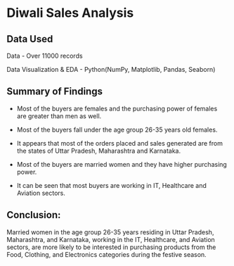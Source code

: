 # Diwali Sales Analysis

## Data Used

Data - Over 11000 records

Data Visualization & EDA - Python(NumPy, Matplotlib, Pandas, Seaborn)

## Summary of Findings

* Most of the buyers are females and the purchasing power of females are greater than men as well.

* Most of the buyers fall under the age group 26-35 years old females.

* It appears that most of the orders placed and sales generated are from the states of Uttar Pradesh, Maharashtra and Karnataka.

* Most of the buyers are married women and they have higher purchasing power.

* It can be seen that most buyers are working in IT, Healthcare and Aviation sectors.

## Conclusion: 

Married women in the age group 26-35 years residing in Uttar Pradesh, Maharashtra, and Karnataka, working in the IT, Healthcare, and Aviation sectors, are more likely to be interested in purchasing products from the Food, Clothing, and Electronics categories during the festive season. 
